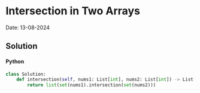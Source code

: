 
# Intersection in Two Arrays

Date: 13-08-2024

## Solution
#### Python
```python
class Solution:
    def intersection(self, nums1: List[int], nums2: List[int]) -> List[int]:
        return list(set(nums1).intersection(set(nums2)))
```
        
